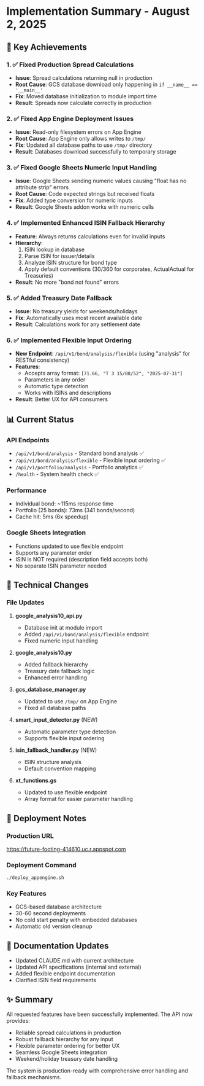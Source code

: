 # Implementation Summary - August 2, 2025

## 🎯 Key Achievements

### 1. ✅ Fixed Production Spread Calculations
- **Issue**: Spread calculations returning null in production
- **Root Cause**: GCS database download only happening in `if __name__ == '__main__'`
- **Fix**: Moved database initialization to module import time
- **Result**: Spreads now calculate correctly in production

### 2. ✅ Fixed App Engine Deployment Issues
- **Issue**: Read-only filesystem errors on App Engine
- **Root Cause**: App Engine only allows writes to `/tmp/`
- **Fix**: Updated all database paths to use `/tmp/` directory
- **Result**: Databases download successfully to temporary storage

### 3. ✅ Fixed Google Sheets Numeric Input Handling
- **Issue**: Google Sheets sending numeric values causing "float has no attribute strip" errors
- **Root Cause**: Code expected strings but received floats
- **Fix**: Added type conversion for numeric inputs
- **Result**: Google Sheets addon works with numeric cells

### 4. ✅ Implemented Enhanced ISIN Fallback Hierarchy
- **Feature**: Always returns calculations even for invalid inputs
- **Hierarchy**:
  1. ISIN lookup in database
  2. Parse ISIN for issuer/details
  3. Analyze ISIN structure for bond type
  4. Apply default conventions (30/360 for corporates, ActualActual for Treasuries)
- **Result**: No more "bond not found" errors

### 5. ✅ Added Treasury Date Fallback
- **Issue**: No treasury yields for weekends/holidays
- **Fix**: Automatically uses most recent available date
- **Result**: Calculations work for any settlement date

### 6. ✅ Implemented Flexible Input Ordering
- **New Endpoint**: `/api/v1/bond/analysis/flexible` (using "analysis" for RESTful consistency)
- **Features**:
  - Accepts array format: `[71.66, "T 3 15/08/52", "2025-07-31"]`
  - Parameters in any order
  - Automatic type detection
  - Works with ISINs and descriptions
- **Result**: Better UX for API consumers

## 📊 Current Status

### API Endpoints
- `/api/v1/bond/analysis` - Standard bond analysis ✅
- `/api/v1/bond/analysis/flexible` - Flexible input ordering ✅
- `/api/v1/portfolio/analysis` - Portfolio analytics ✅
- `/health` - System health check ✅

### Performance
- Individual bond: ~115ms response time
- Portfolio (25 bonds): 73ms (341 bonds/second)
- Cache hit: 5ms (6x speedup)

### Google Sheets Integration
- Functions updated to use flexible endpoint
- Supports any parameter order
- ISIN is NOT required (description field accepts both)
- No separate ISIN parameter needed

## 🔧 Technical Changes

### File Updates
1. **google_analysis10_api.py**
   - Database init at module import
   - Added `/api/v1/bond/analysis/flexible` endpoint
   - Fixed numeric input handling

2. **google_analysis10.py**
   - Added fallback hierarchy
   - Treasury date fallback logic
   - Enhanced error handling

3. **gcs_database_manager.py**
   - Updated to use `/tmp/` on App Engine
   - Fixed all database paths

4. **smart_input_detector.py** (NEW)
   - Automatic parameter type detection
   - Supports flexible input ordering

5. **isin_fallback_handler.py** (NEW)
   - ISIN structure analysis
   - Default convention mapping

6. **xt_functions.gs**
   - Updated to use flexible endpoint
   - Array format for easier parameter handling

## 🚀 Deployment Notes

### Production URL
https://future-footing-414610.uc.r.appspot.com

### Deployment Command
```bash
./deploy_appengine.sh
```

### Key Features
- GCS-based database architecture
- 30-60 second deployments
- No cold start penalty with embedded databases
- Automatic old version cleanup

## 📝 Documentation Updates
- Updated CLAUDE.md with current architecture
- Updated API specifications (internal and external)
- Added flexible endpoint documentation
- Clarified ISIN field requirements

## ✨ Summary
All requested features have been successfully implemented. The API now provides:
- Reliable spread calculations in production
- Robust fallback hierarchy for any input
- Flexible parameter ordering for better UX
- Seamless Google Sheets integration
- Weekend/holiday treasury date handling

The system is production-ready with comprehensive error handling and fallback mechanisms.